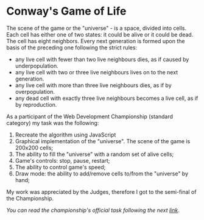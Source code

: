 # Conway's Game of Life

The scene of the game or the "universe" - is a space, divided into cells. Each cell has either one of two states: it could be alive or it could be dead. The cell has eight neighbors. Every next generation is formed upon the basis of the preceding one following the strict rules:

* any live cell with fewer than two live neighbours dies, as if caused by underpopulation.
* any live cell with two or three live neighbours lives on to the next generation.
* any live cell with more than three live neighbours dies, as if by overpopulation.
* any dead cell with exactly three live neighbours becomes a live cell, as if by reproduction.

As a participant of the Web Development Championship (standard category) my task was the following:

1) Recreate the algorithm using JavaScript
2) Graphical implementation of the "universe". The scene of the game is 200x200 cells;
3) The ability to fill the "universe" with a random set of alive cells;
4) Game's controls: stop, pause, restart;
5) The ability to control game's speed;
5) Draw mode: the ability to add/remove cells to/from the "universe" by hand;

My work was appreciated by the Judges, therefore I got to the semi-final of the Championship.

*You can read the championship's official task following the next [link](https://iamstrong.github.io/files/front-end-developer-javascript-qualification-task-dev-challenge-11-1.pdf)*.
